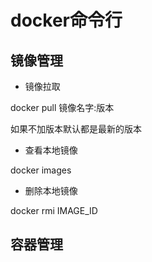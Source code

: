 # docker命令行

## 镜像管理

- 镜像拉取

docker pull 镜像名字:版本

如果不加版本默认都是最新的版本

- 查看本地镜像

docker images

- 删除本地镜像

docker rmi IMAGE_ID

## 容器管理



